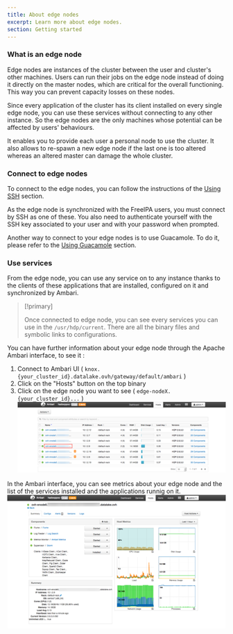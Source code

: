 ```yaml
---
title: About edge nodes
excerpt: Learn more about edge nodes.
section: Getting started
---
```


### What is an edge node

Edge nodes are instances of the cluster between the user and cluster's other machines. Users can run their jobs on the edge node instead of doing it directly on the master nodes, which are critical for the overall functioning.
This way you can prevent capacity losses on these nodes.

Since every application of the cluster has its client installed on every single edge node, you can use these services without connecting to any other instance. So the edge nodes are the only machines whose potential can be affected by users' behaviours.

It enables you to provide each user a personal node to use the cluster. It also allows to re-spawn a new edge node if the last one is too altered whereas an altered master can damage the whole cluster.

### Connect to edge nodes

To connect to the edge nodes, you can follow the instructions of the [Using SSH](../connect-using-ssh/guide.en-gb.md) section.

As the edge node is synchronized with the FreeIPA users, you must connect by SSH as one of these. You also need to authenticate yourself with the SSH key associated to your user and with your password when prompted.

Another way to connect to your edge nodes is to use Guacamole. To do it, please refer to the [Using Guacamole](../connect-using-guacamole/guide.en-gb.md) section.

### Use services

From the edge node, you can use any service on to any instance thanks to the clients of these applications that are installed, configured on it and synchronized by Ambari.


> [!primary]
>
> Once connected to edge node, you can see every services you can use in the `/usr/hdp/current`.
> There are all the binary files and symbolic links to configurations.
>

You can have further information about your edge node through the Apache Ambari interface, to see it :

1. Connect to Ambari UI ( `knox.{your_cluster_id}.datalake.ovh/gateway/default/ambari` )
2. Click on the "Hosts" button on the top binary
3. Click on the edge node you want to see ( `edge-nodeX.{your_cluster_id}...` )
![Ambari list of hosts](images/ambari_hosts.png)

In the Ambari interface, you can see metrics about your edge node and the list of the services installed and the applications runnig on it.
![Ambari edge node view](images/ambari_edge_node.png)
